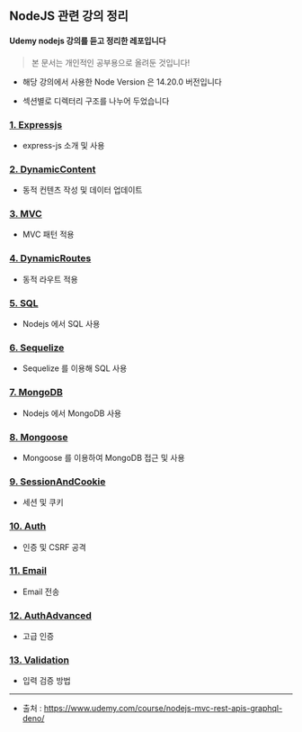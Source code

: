 ## NodeJS 관련 강의 정리

#### Udemy nodejs 강의를 듣고 정리한 레포입니다
> 본 문서는 개인적인 공부용으로 올려둔 것입니다!

- 해당 강의에서 사용한 Node Version 은 14.20.0 버전입니다

- 섹션별로 디렉터리 구조를 나누어 두었습니다

### [ 1. Expressjs ]( https://github.com/divinity6/nodejs-study/tree/master/04ExpressJS )
- express-js 소개 및 사용


### [ 2. DynamicContent ]( https://github.com/divinity6/nodejs-study/tree/master/05DynamicContent )
- 동적 컨텐츠 작성 및 데이터 업데이트


### [ 3. MVC ]( https://github.com/divinity6/nodejs-study/tree/master/06MVC )
- MVC 패턴 적용


### [ 4. DynamicRoutes ]( https://github.com/divinity6/nodejs-study/tree/master/08DynamicRoute )
- 동적 라우트 적용


### [ 5. SQL ]( https://github.com/divinity6/nodejs-study/tree/master/09SQL )
- Nodejs 에서 SQL 사용


### [ 6. Sequelize ]( https://github.com/divinity6/nodejs-study/tree/master/10Sequelize )
- Sequelize 를 이용해 SQL 사용


### [ 7. MongoDB ]( https://github.com/divinity6/nodejs-study/tree/master/11MongoDB )
- Nodejs 에서 MongoDB 사용


### [ 8. Mongoose ]( https://github.com/divinity6/nodejs-study/tree/master/12Mongoose )
- Mongoose 를 이용하여 MongoDB 접근 및 사용


### [ 9. SessionAndCookie ]( https://github.com/divinity6/nodejs-study/tree/master/13SessionAndCookie )
- 세션 및 쿠키


### [ 10. Auth ]( https://github.com/divinity6/nodejs-study/tree/master/14Auth )
- 인증 및 CSRF 공격


### [ 11. Email ]( https://github.com/divinity6/nodejs-study/tree/master/15Email )
- Email 전송


### [ 12. AuthAdvanced ]( https://github.com/divinity6/nodejs-study/tree/master/16AuthAdvanced )
- 고급 인증


### [ 13. Validation ]( https://github.com/divinity6/nodejs-study/tree/master/17Validation )
- 입력 검증 방법


---

- 출처 : https://www.udemy.com/course/nodejs-mvc-rest-apis-graphql-deno/
